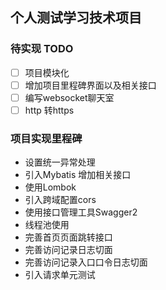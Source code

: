 ## 个人测试学习技术项目
### 待实现 TODO
-[ ] 项目模块化
-[ ] 增加项目里程碑界面以及相关接口
-[ ] 编写websocket聊天室
-[ ] http 转https
### 项目实现里程碑
- 设置统一异常处理
- 引入Mybatis 增加相关接口
- 使用Lombok
- 引入跨域配置cors
- 使用接口管理工具Swagger2
- 线程池使用
- 完善首页页面跳转接口
- 完善访问记录日志切面
- 完善访问记录入口口令日志切面
- 引入请求单元测试
